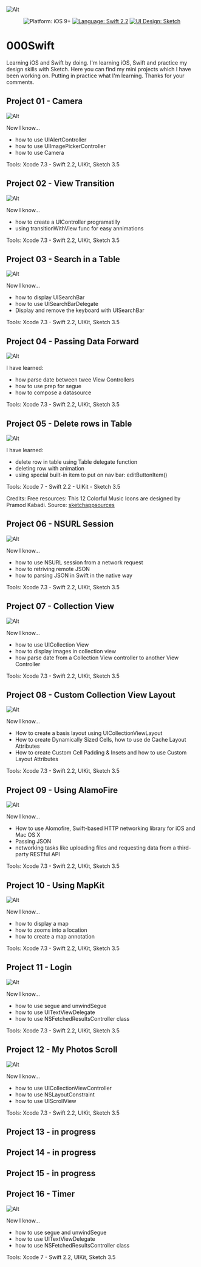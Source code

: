 
![Alt](https://github.com/Silvostok/000Swift/blob/master/Cover.png)


<p align="center">
    <img src="https://img.shields.io/badge/platform-iOS%209%2B-blue.svg?style=flat" alt="Platform: iOS 9+" />
    <a href="https://developer.apple.com/swift"><img src="https://img.shields.io/badge/language- Swift 2.2-f48041.svg?style=flat" alt="Language: Swift 2.2" /></a>
    <a href="https://developer.apple.com/swift"><img src="https://img.shields.io/badge/UI Design-Sketch 3.5-yellow.svg?style=flat" alt="UI Design: Sketch" /></a>
</p>




# 000Swift

Learning iOS and Swift by doing. 
I'm learning iOS, Swift and practice my design skills with Sketch. Here you can find my mini projects which I have been working on. Putting in practice what I'm learning. Thanks for your comments.


## Project 01 - Camera

![Alt](https://github.com/Silvostok/000Swift/blob/master/project%2001/Camera/project_01.gif)

Now I know...
- how to use UIAlertController
- how to use UIImagePickerController
- how to use Camera 


Tools: Xcode 7.3 - Swift 2.2, UIKit, Sketch 3.5


## Project 02 - View Transition

![Alt](https://raw.githubusercontent.com/Silvostok/000Swift/master/project%2002/ViewTransition/Project_02.gif)

Now I know...
- how to create a UIController programatilly
- using transitionWithView func for easy annimations


Tools: Xcode 7.3 - Swift 2.2, UIKit, Sketch 3.5



## Project 03 - Search in a Table

![Alt](https://raw.githubusercontent.com/Silvostok/000Swift/master/project%2003/Search/project_03.gif)

Now I know...
- how to display UISearchBar
- how to use UISearchBarDelegate
- Display and remove the keyboard with UISearchBar

Tools: Xcode 7.3 - Swift 2.2, UIKit, Sketch 3.5



## Project 04 - Passing Data Forward


![Alt](https://raw.githubusercontent.com/Silvostok/000Swift/master/project%2004/Segue/project_04.gif)


I have learned:
- how parse date between twee View Controllers
- how to use prep for segue
- how to compose a datasource


Tools: Xcode 7.3 - Swift 2.2, UIKit, Sketch 3.5



## Project 05 - Delete rows in Table
![Alt](https://github.com/Silvostok/000Swift/blob/master/project%2005/TableDeleteRow/project_05.gif)


I have learned:
- delete row in table using Table delegate function
- deleting row with animation
- using special built-in item to put on nav bar: editButtonItem()

Tools: Xcode 7 - Swift 2.2 - UIKit - Sketch 3.5



Credits: Free resources: This 12 Colorful Music Icons are designed by Pramod Kabadi. 
Source: [sketchappsources](http://www.sketchappsources.com/free-source/1829-colorful-music-icon-set-sketch-freebie-resource.html)



## Project 06 - NSURL Session

![Alt](https://raw.githubusercontent.com/Silvostok/000Swift/master/project%2006/NSURLSession/NSURLSession/project_06.gif)

Now I know...
- how to use NSURL session from a network request
- how to retriving remote JSON
- how to parsing JSON in Swift in the native way

Tools: Xcode 7.3 - Swift 2.2, UIKit, Sketch 3.5


## Project 07 - Collection View

![Alt](https://raw.githubusercontent.com/Silvostok/000Swift/master/project%2007/CollectionView/project_07.gif)

Now I know...
- how to use UICollection View
- how to display images in collection view
- how parse date from a Collection View controller to another View Controller

Tools: Xcode 7.3 - Swift 2.2, UIKit, Sketch 3.5


## Project 08 - Custom Collection View Layout

![Alt](https://github.com/Silvostok/000Swift/blob/master/project%2008/CustomCVLayout/project_08.gif)

Now I know...
- How to create a basis layout using UICollectionViewLayout
- How to create Dynamically Sized Cells, how to use de Cache Layout Attributes
- How to create Custom Cell Padding & Insets and how to use Custom Layout Attributes

Tools: Xcode 7.3 - Swift 2.2, UIKit, Sketch 3.5


## Project 09 - Using AlamoFire

![Alt](https://github.com/Silvostok/000Swift/blob/master/project%2009/PhotoTagger/project_09.gif)

Now I know...
- How to use Alomofire, Swift-based HTTP networking library for iOS and Mac OS X
- Passing JSON
- networking tasks like uploading files and requesting data from a third-party RESTful API

Tools: Xcode 7.3 - Swift 2.2, UIKit, Sketch 3.5

## Project 10 - Using MapKit

![Alt](https://github.com/Silvostok/000Swift/blob/master/project%2010/AdamPublicArt/project_10.gif)

Now I know...
- how to display a map
- how to zooms into a location 
- how to create a map annotation

Tools: Xcode 7.3 - Swift 2.2, UIKit, Sketch 3.5


## Project 11 - Login

![Alt](https://github.com/Silvostok/000Swift/blob/master/project%2011/LogIn/project_11.gif)

Now I know...
- how to use segue and unwindSegue
- how to use UITextViewDelegate
- how to use NSFetchedResultsController class

Tools: Xcode 7.3 - Swift 2.2, UIKit, Sketch 3.5

## Project 12 - My Photos Scroll

![Alt](https://github.com/Silvostok/000Swift/blob/master/project%2011/LogIn/project_11.gif)

Now I know...
- how to use UICollectionViewController
- how to use NSLayoutConstraint
- how to use UIScrollView

Tools: Xcode 7.3 - Swift 2.2, UIKit, Sketch 3.5


## Project 13 - in progress



## Project 14 - in progress



## Project 15 - in progress



## Project 16 - Timer

![Alt](https://raw.githubusercontent.com/Silvostok/000Swift/master/project%2016/SwiftTimerTutorial/project_12.gif)

Now I know...
- how to use segue and unwindSegue
- how to use UITextViewDelegate
- how to use NSFetchedResultsController class

Tools: Xcode 7 - Swift 2.2, UIKit, Sketch 3.5
